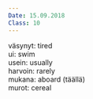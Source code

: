 ```yaml
---
Date: 15.09.2018
Class: 10
---
```


väsynyt: tired  
ui: swim  
usein: usually  
harvoin: rarely  
mukana: aboard (täällä)  
murot: cereal  